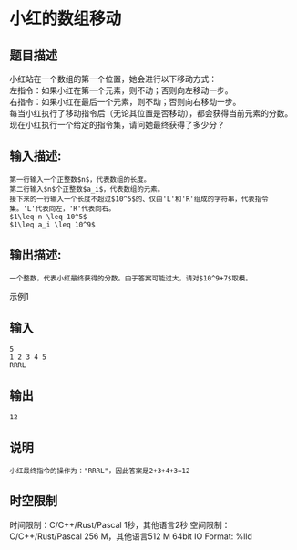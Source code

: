# 小红的数组移动

## 题目描述

小红站在一个数组的第一个位置，她会进行以下移动方式：  
左指令：如果小红在第一个元素，则不动；否则向左移动一步。  
右指令：如果小红在最后一个元素，则不动；否则向右移动一步。  
每当小红执行了移动指令后（无论其位置是否移动），都会获得当前元素的分数。现在小红执行一个给定的指令集，请问她最终获得了多少分？

## 输入描述:
    
    
    第一行输入一个正整数$n$，代表数组的长度。  
    第二行输入$n$个正整数$a_i$，代表数组的元素。  
    接下来的一行输入一个长度不超过$10^5$的、仅由'L'和'R'组成的字符串，代表指令集。'L'代表向左，'R'代表向右。  
    $1\leq n \leq 10^5$  
    $1\leq a_i \leq 10^9$

## 输出描述:
    
    
    一个整数，代表小红最终获得的分数。由于答案可能过大，请对$10^9+7$取模。

示例1 

## 输入
    
    
    5
    1 2 3 4 5
    RRRL

## 输出
    
    
    12

## 说明
    
    
    小红最终指令的操作为："RRRL"，因此答案是2+3+4+3=12


## 时空限制

时间限制：C/C++/Rust/Pascal 1秒，其他语言2秒
空间限制：C/C++/Rust/Pascal 256 M，其他语言512 M
64bit IO Format: %lld